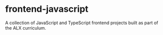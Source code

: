 # frontend-javascript
A collection of JavaScript and TypeScript frontend projects built as part of the ALX curriculum.

